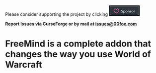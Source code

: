 ﻿Please consider supporting the project by clicking [![Github Sponsorship](.github/Sponsors.gif)](https://github.com/sponsors/00fox)

**Report Issues via CurseForge or by mail at issues@00fox.com**

# FreeMind is a complete addon that changes the way you use World of Warcraft

